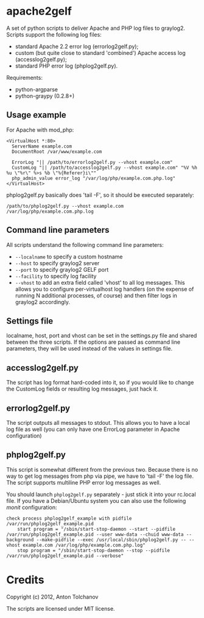 apache2gelf
===========

A set of python scripts to deliver Apache and PHP log files to graylog2. Scripts support the following log files:
* standard Apache 2.2 error log (errorlog2gelf.py);
* custom (but quite close to standard 'combined') Apache access log (accesslog2gelf.py);
* standard PHP error log (phplog2gelf.py).

Requirements:
* python-argparse
* python-graypy (0.2.8+)

Usage example
-------------

For Apache with mod_php:

    <VirtualHost *:80>
      ServerName example.com
      DocumentRoot /var/www/example.com

      ErrorLog "|| /path/to/errorlog2gelf.py --vhost example.com"
      CustomLog "|| /path/to/accesslog2gelf.py --vhost example.com" "%V %h %u \"%r\" %>s %b \"%{Referer}i\""
      php_admin_value error_log "/var/log/php/example.com.php.log"
    </VirtualHost>

phplog2gelf.py basically does 'tail -F', so it should be executed separately:

    /path/to/phplog2gelf.py --vhost example.com /var/log/php/example.com.php.log

Command line parameters
-----------------------

All scripts understand the following command line parameters:
* `--localname` to specify a custom hostname
* `--host` to specify graylog2 server
* `--port` to specify graylog2 GELF port
* `--facility` to specify log facility
* `--vhost` to add an extra field called 'vhost' to all log messages. This allows you to configure per-virtualhost log handlers (on the expense of running N additional processes, of course) and then filter logs in graylog2 accordingly.

Settings file
-------------
localname, host, port and vhost can be set in the settings.py file and shared between the three scripts.
If the options are passed as command line parameters, they will be used instead of the values in settings file.

accesslog2gelf.py
-----------------

The script has log format hard-coded into it, so if you would like to change the CustomLog fields or resulting log messages, just hack it.

errorlog2gelf.py
----------------

The script outputs all messages to stdout. This allows you to have a local log file as well (you can only have one ErrorLog parameter in Apache configuration)

phplog2gelf.py
--------------

This script is somewhat different from the previous two. Because there is no way to get log messages from php via pipe, we have to 'tail -F' the log file. The script supports multiline PHP error log messages as well.

You should launch `phplog2gelf.py` separately - just stick it into your rc.local file. If you have a Debian/Ubuntu system you can also use the following *monit* configuration:

    check process phplog2gelf_example with pidfile /var/run/phplog2gelf_example.pid
        start program = "/sbin/start-stop-daemon --start --pidfile /var/run/phplog2gelf_example.pid --user www-data --chuid www-data --background --make-pidfile --exec /usr/local/sbin/phplog2gelf.py -- --vhost example.com /var/log/php/example.com.php.log"
        stop program = "/sbin/start-stop-daemon --stop --pidfile /var/run/phplog2gelf_example.pid --verbose"

Credits
=======

Copyright (c) 2012, Anton Tolchanov

The scripts are licensed under MIT license.

